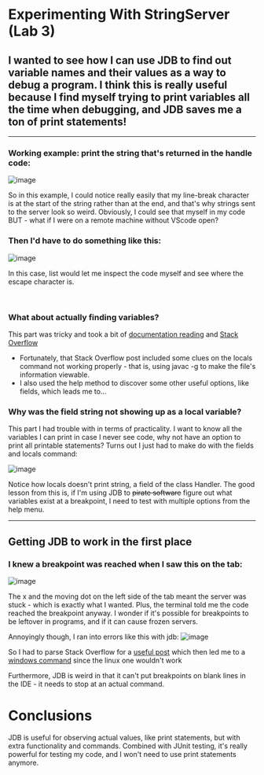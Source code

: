 # Experimenting With StringServer (Lab 3)

## I wanted to see how I can use JDB to find out variable names and their values as a way to debug a program. I think this is really useful because I find myself trying to print variables all the time when debugging, and JDB saves me a ton of print statements!

<hr> 

### Working example: print the string that's returned in the handle code:
![image](https://user-images.githubusercontent.com/43625295/224886298-72445afa-9d1b-4ba0-9e88-a988566f4bf6.png)

So in this example, I could notice really easily that my line-break character is at the start of the string rather than at the end, and that's why strings sent to the server look so weird.
Obviously, I could see that myself in my code BUT - what if I were on a remote machine without VScode open?



### Then I'd have to do something like this:
![image](https://user-images.githubusercontent.com/43625295/224886478-bfc6d094-b181-4d5e-8c60-a5ab46963095.png)

In this case, list would let me inspect the code myself and see where the escape character is.

<br>

### What about actually finding variables?

This part was tricky and took a bit of [documentation reading](https://docs.oracle.com/javase/7/docs/technotes/tools/solaris/jdb.html) and [Stack Overflow](https://stackoverflow.com/questions/42657693/debugging-java-get-list-of-objects-and-local-variables)
* Fortunately, that Stack Overflow post included some clues on the locals command not working properly - that is, using javac -g to make the file's information viewable.
* I also used the help method to discover some other useful options, like fields, which leads me to...

### Why was the field string not showing up as a local variable?

This part I had trouble with in terms of practicality. I want to know all the variables I can print in case I never see code, why not have an option to print all printable statements? Turns out I just had to make do with the fields and locals command:

![image](https://user-images.githubusercontent.com/43625295/224905893-040b0e93-5acd-45da-a0ec-1d0fed44af7b.png)

Notice how locals doesn't print string, a field of the class Handler.
The good lesson from this is, if I'm using JDB to ~~pirate software~~ figure out what variables exist at a breakpoint, I need to test with multiple options from the help menu.


<hr>

## Getting JDB to work in the first place

### I knew a breakpoint was reached when I saw this on the tab:
![image](https://user-images.githubusercontent.com/43625295/224887800-27eb8550-bba7-4cfe-bebf-37af98101c63.png)

The x and the moving dot on the left side of the tab meant the server was stuck - which is exactly what I wanted. Plus, the terminal told me the code reached the breakpoint anyway. I wonder if it's possible for breakpoints to be leftover in programs, and if it can cause frozen servers.

Annoyingly though, I ran into errors like this with jdb:
![image](https://user-images.githubusercontent.com/43625295/224906203-30909568-685e-4ef4-bd5d-7a437798ec84.png)


So I had to parse Stack Overflow for a [useful post](https://stackoverflow.com/questions/12737293/how-do-i-resolve-the-java-net-bindexception-address-already-in-use-jvm-bind) which then led me to a [windows command](https://stackoverflow.com/questions/39632667/how-do-i-kill-the-process-currently-using-a-port-on-localhost-in-windows) since the linux one wouldn't work

Furthermore, JDB is weird in that it can't put breakpoints on blank lines in the IDE - it needs to stop at an actual command.

# Conclusions

JDB is useful for observing actual values, like print statements, but with extra functionality and commands. Combined with JUnit testing, it's really powerful for testing my code, and I won't need to use print statements anymore.
